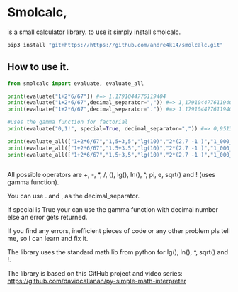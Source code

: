 # Smolcalc,

is a small calculator library. to use it simply install smolcalc.

```bash
pip3 install "git+https://https://github.com/andre4k14/smolcalc.git"
```

## How to use it. 

```python
from smolcalc import evaluate, evaluate_all

print(evaluate("1+2*6/67")) #=> 1.1791044776119404
print(evaluate("1+2*6/67",decimal_separator=",")) #=> 1,1791044776119404
print(evaluate("1+2*6/67",decimal_separator=".")) #=> 1.1791044776119404

#uses the gamma function for factorial 
print(evaluate("0,1!", special=True, decimal_separator=",")) #=> 0,951350769866873

print(evaluate_all(["1+2*6/67","1,5+3,5","lg(10)","2*(2,7 -1 )","1_000_000"],decimal_separator=",")) #=> ["1,1791044776119404","5","1","3,4000000000000004","1000000"]
print(evaluate_all(["1+2*6/67","1.5+3.5","lg(10)","2*(2.7 -1 )","1_000_000"])) #=> ["1.1791044776119404","5","1","3.4000000000000004","1000000"]
print(evaluate_all(["1+2*6/67","1,5+3,5","lg(10)","2*(2,7 -1 )","1_000_000"],decimal_separator=[".",",",",",",","."])) #=> ["1.1791044776119404","5","1","3,4000000000000004","1000000"]



```

All possible operators are +, -, *, /, (), lg(), ln(), ^, pi, e, sqrt() and ! (uses gamma function).

You can use . and , as the decimal_separator.

If special is True your can use the gamma function with decimal number else an error gets returned.

If you find any errors, inefficient pieces of code or any other problem pls tell me, so I can learn and fix it.

The library uses the standard math lib from python for lg(), ln(), ^, sqrt() and !.

The library is based on this GitHub project and video series:
https://github.com/davidcallanan/py-simple-math-interpreter
